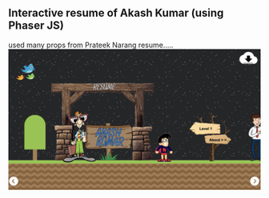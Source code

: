 ## Interactive resume of Akash Kumar (using Phaser JS)
used many props from Prateek Narang resume.....
<br/>
<img src="assets/read.png" >
